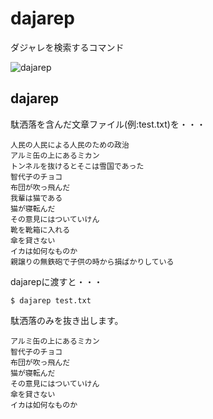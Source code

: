 # dajarep
ダジャレを検索するコマンド

![dajarep](https://cloud.githubusercontent.com/assets/4569916/9517659/7641d0ca-4cec-11e5-98d6-7b0a64354877.gif)

## dajarep

駄洒落を含んだ文章ファイル(例:test.txt)を・・・

```
人民の人民による人民のための政治
アルミ缶の上にあるミカン
トンネルを抜けるとそこは雪国であった
智代子のチョコ
布団が吹っ飛んだ
我輩は猫である
猫が寝転んだ
その意見にはついていけん
靴を靴箱に入れる
傘を貸さない
イカは如何なものか
親譲りの無鉄砲で子供の時から損ばかりしている
```

dajarepに渡すと・・・

```
$ dajarep test.txt
```
駄洒落のみを抜き出します。
```
アルミ缶の上にあるミカン
智代子のチョコ
布団が吹っ飛んだ
猫が寝転んだ
その意見にはついていけん
傘を貸さない
イカは如何なものか
```

